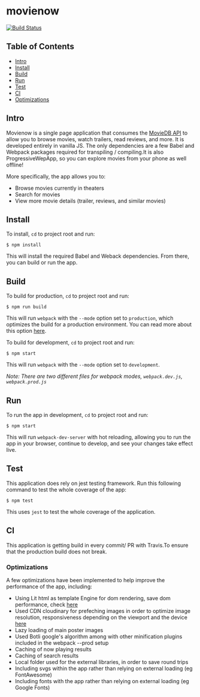 # movienow

[![Build Status](https://travis-ci.com/NickolasBenakis/movienow.svg?token=qxst7gxQLWN7UYpYnuGV&branch=master)](https://travis-ci.com/NickolasBenakis/movienow)

## Table of Contents
* [Intro](#intro)
* [Install](#install)
* [Build](#build)
* [Run](#run)
* [Test](#test)
* [CI](#continuousIntegration)
* [Optimizations](#Optimizations)



## Intro
Movienow is a single page application that consumes the [MovieDB API](https://developers.themoviedb.org/3) to allow you to browse movies, watch trailers, read reviews, and more. It is developed entirely in vanilla JS. The only dependencies are a few Babel and Webpack packages required for transpiling / compiling.It is also ProgressiveWepApp, so you can explore movies from your phone as well offline! 

More specifically, the app allows you to:

* Browse movies currently in theaters
* Search for movies
* View more movie details (trailer, reviews, and similar movies)


## Install
To install, `cd` to project root and run:
```
$ npm install
```
This will install the required Babel and Weback dependencies. From there, you can build or run the app.

## Build
To build for production, `cd` to project root and run:
```
$ npm run build
```
This will run `webpack` with the `--mode` option set to `production`, which optimizes the build for a production environment. You can read more about this option [here](https://webpack.js.org/configuration/mode/).

To build for development, `cd` to project root and run:
```
$ npm start
```
This will run `webpack` with the `--mode` option set to `development`.

*Note: There are two different files for webpack modes, `webpack.dev.js`, `webpack.prod.js`*

## Run
To run the app in development, `cd` to project root and run:
```
$ npm start
```
This will run `webpack-dev-server` with hot reloading, allowing you to run the app in your browser, continue to develop, and see your changes take effect live.

## Test
This application does rely on jest testing framework. Run this following command to test the whole coverage of the app:
```
$ npm test
```
This uses `jest` to test the whole coverage of the application.

## CI

This application is getting build in every commit/ PR with Travis.To ensure that the production build does not break.

### Optimizations
A few optimizations have been implemented to help improve the performance of the app, including:

* Using Lit html as template Engine for dom rendering, save dom performance, check [here](https://lit-html.polymer-project.org/)
* Used CDN cloudinary for prefeching images in order to optimize image resolution, responsiveness depending on the viewport and the device [here](https://cloudinary.com/)
* Lazy loading of main poster images
* Used Botli google's algorithm among with other minification plugins included in the webpack --prod setup
* Caching of now playing results
* Caching of search results
* Local folder used for the external libraries, in order to save round trips
* Including svgs within the app rather than relying on external loading (eg FontAwesome)
* Including fonts with the app rather than relying on external loading (eg Google Fonts)
